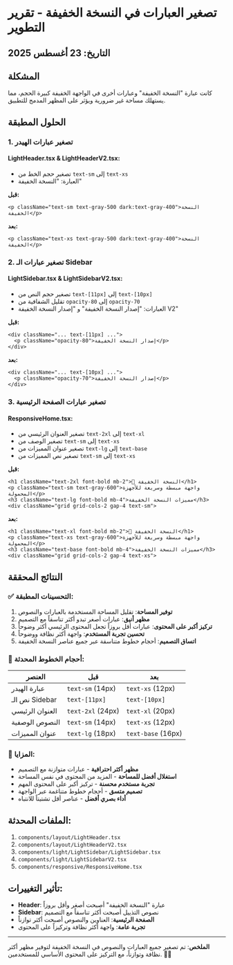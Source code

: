 # تصغير العبارات في النسخة الخفيفة - تقرير التطوير

## التاريخ: 23 أغسطس 2025

## المشكلة
كانت عبارة "النسخة الخفيفة" وعبارات أخرى في الواجهة الخفيفة كبيرة الحجم، مما يستهلك مساحة غير ضرورية ويؤثر على المظهر المدمج للتطبيق.

## الحلول المطبقة

### 1. تصغير عبارات الهيدر
#### LightHeader.tsx & LightHeaderV2.tsx:
- تصغير حجم الخط من `text-sm` إلى `text-xs`
- العبارة: "النسخة الخفيفة"

**قبل:**
```tsx
<p className="text-sm text-gray-500 dark:text-gray-400">النسخة الخفيفة</p>
```

**بعد:**
```tsx
<p className="text-xs text-gray-500 dark:text-gray-400">النسخة الخفيفة</p>
```

### 2. تصغير عبارات الـ Sidebar
#### LightSidebar.tsx & LightSidebarV2.tsx:
- تصغير حجم النص من `text-[11px]` إلى `text-[10px]`
- تقليل الشفافية من `opacity-80` إلى `opacity-70`
- العبارات: "إصدار النسخة الخفيفة" و "إصدار النسخة الخفيفة V2"

**قبل:**
```tsx
<div className="... text-[11px] ...">
  <p className="opacity-80">إصدار النسخة الخفيفة</p>
</div>
```

**بعد:**
```tsx
<div className="... text-[10px] ...">
  <p className="opacity-70">إصدار النسخة الخفيفة</p>
</div>
```

### 3. تصغير عبارات الصفحة الرئيسية
#### ResponsiveHome.tsx:
- تصغير العنوان الرئيسي من `text-2xl` إلى `text-xl`
- تصغير الوصف من `text-sm` إلى `text-xs`
- تصغير عنوان المميزات من `text-lg` إلى `text-base`
- تصغير نص المميزات من `text-sm` إلى `text-xs`

**قبل:**
```tsx
<h1 className="text-2xl font-bold mb-2">🌟 النسخة الخفيفة</h1>
<p className="text-sm text-gray-600">واجهة مبسطة وسريعة للأجهزة المحمولة</p>
<h3 className="text-lg font-bold mb-4">مميزات النسخة الخفيفة</h3>
<div className="grid grid-cols-2 gap-4 text-sm">
```

**بعد:**
```tsx
<h1 className="text-xl font-bold mb-2">🌟 النسخة الخفيفة</h1>
<p className="text-xs text-gray-600">واجهة مبسطة وسريعة للأجهزة المحمولة</p>
<h3 className="text-base font-bold mb-4">مميزات النسخة الخفيفة</h3>
<div className="grid grid-cols-2 gap-4 text-xs">
```

## النتائج المحققة

### ✅ التحسينات المطبقة:
1. **توفير المساحة**: تقليل المساحة المستخدمة بالعبارات والنصوص
2. **مظهر أنيق**: عبارات أصغر تبدو أكثر تناسقاً مع التصميم
3. **تركيز أكبر على المحتوى**: عبارات أقل بروزاً تجعل المحتوى الرئيسي أكثر وضوحاً
4. **تحسين تجربة المستخدم**: واجهة أكثر نظافة ووضوحاً
5. **اتساق التصميم**: أحجام خطوط متناسقة عبر جميع عناصر النسخة الخفيفة

### 📏 أحجام الخطوط المحدثة:
| العنصر | قبل | بعد |
|--------|-----|-----|
| عبارة الهيدر | `text-sm` (14px) | `text-xs` (12px) |
| نص الـ Sidebar | `text-[11px]` | `text-[10px]` |
| العنوان الرئيسي | `text-2xl` (24px) | `text-xl` (20px) |
| النصوص الوصفية | `text-sm` (14px) | `text-xs` (12px) |
| عنوان المميزات | `text-lg` (18px) | `text-base` (16px) |

### 🎯 المزايا:
- **مظهر أكثر احترافية** - عبارات متوازنة مع التصميم
- **استغلال أفضل للمساحة** - المزيد من المحتوى في نفس المساحة  
- **تجربة مستخدم محسنة** - تركيز أكبر على المحتوى المهم
- **تصميم متسق** - أحجام خطوط متناغمة عبر الواجهة
- **أداء بصري أفضل** - عناصر أقل تشتيتاً للانتباه

## الملفات المحدثة:
1. `components/layout/LightHeader.tsx`
2. `components/layout/LightHeaderV2.tsx` 
3. `components/light/LightSidebar/LightSidebar.tsx`
4. `components/light/LightSidebarV2.tsx`
5. `components/responsive/ResponsiveHome.tsx`

## تأثير التغييرات:
- **Header**: عبارة "النسخة الخفيفة" أصبحت أصغر وأقل بروزاً
- **Sidebar**: نصوص التذييل أصبحت أكثر تناسقاً مع التصميم
- **الصفحة الرئيسية**: العناوين والنصوص أصبحت أكثر توازناً
- **تجربة عامة**: واجهة أكثر نظافة وتركيزاً على المحتوى

---

**الملخص**: تم تصغير جميع العبارات والنصوص في النسخة الخفيفة لتوفير مظهر أكثر نظافة وتوازناً، مع التركيز على المحتوى الأساسي للمستخدمين. 📱✨
